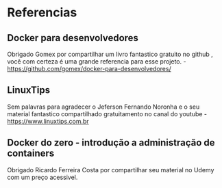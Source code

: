 # Referencias

## Docker para desenvolvedores
Obrigado Gomex por compartilhar um livro fantastico gratuito no github , você com certeza é uma grande referencia para esse projeto. -https://github.com/gomex/docker-para-desenvolvedores/

## LinuxTips 
Sem palavras para agradecer o Jeferson Fernando Noronha e o seu material fantastico compartilhado gratuitamento no canal do youtube - https://www.linuxtips.com.br

## Docker do zero - introdução a administração de containers 
Obrigado Ricardo Ferreira Costa por compartilhar seu material no Udemy com um preço acessivel.